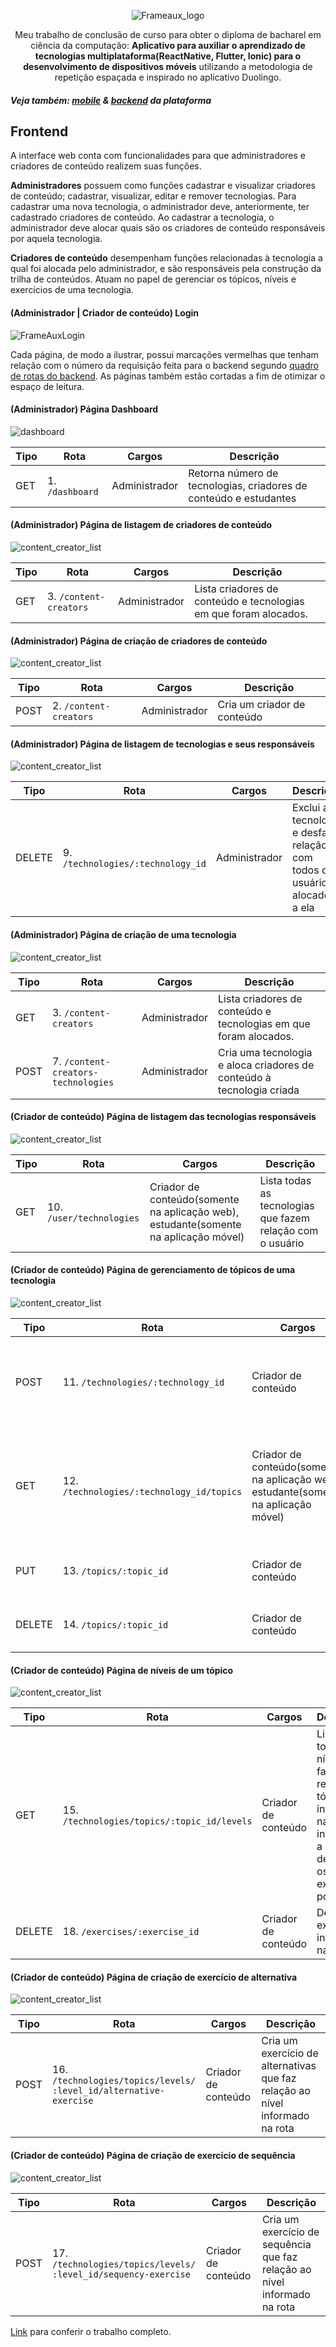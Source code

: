 <p align="center">
  <img src="https://i.imgur.com/pdGuGwr.png" alt="Frameaux_logo" />
</p>

<p align="center">
Meu trabalho de conclusão de curso para obter o diploma de bacharel em ciência da computação: <strong>Aplicativo para auxiliar o aprendizado de tecnologias multiplataforma(ReactNative, Flutter, Ionic) para o desenvolvimento de dispositivos móveis</strong> utilizando a metodologia de repetição espaçada e inspirado no aplicativo Duolingo.
</p>

#### _Veja também: [mobile](https://github.com/joseoct/frameaux-mobile) & [backend](https://github.com/joseoct/frameaux-backend) da plataforma_
## Frontend
A  interface web conta  com  funcionalidades  para  que  administradores e criadores de conteúdo realizem suas funções.

**Administradores** possuem como funções cadastrar e visualizar criadores de
conteúdo; cadastrar, visualizar, editar e remover tecnologias. Para cadastrar uma
nova tecnologia, o administrador deve, anteriormente, ter cadastrado criadores de
conteúdo. Ao cadastrar a tecnologia, o administrador deve alocar quais são os
criadores de conteúdo responsáveis por aquela tecnologia.

**Criadores de conteúdo** desempenham funções relacionadas à tecnologia a
qual foi alocada pelo administrador, e são responsáveis pela construção da trilha de
conteúdos. Atuam no papel de gerenciar os tópicos, níveis e exercícios de
uma tecnologia. 

#### (Administrador | Criador de conteúdo) Login
![FrameAuxLogin](https://i.imgur.com/UtPXXUG.gif)

Cada página, de modo a ilustrar, possui marcações vermelhas que tenham
relação com o número da requisição feita para o backend segundo [quadro de rotas do backend](https://github.com/joseoct/frameaux-backend#rotas-do-backend).
As páginas também estão cortadas a fim de otimizar o espaço de leitura.

#### (Administrador) Página Dashboard
<img src="https://i.imgur.com/QYhfF0o.png" alt="dashboard" />

Tipo | Rota | Cargos | Descrição
--- | --- | --- | --- 
GET | 1. `/dashboard` | Administrador | Retorna número de tecnologias, criadores de conteúdo e estudantes

#### (Administrador) Página de listagem de criadores de conteúdo
<img src="https://i.imgur.com/hgIWBN4.png" alt="content_creator_list" />

Tipo | Rota | Cargos | Descrição
--- | --- | --- | --- 
GET | 3. `/content-creators` | Administrador | Lista criadores de conteúdo e tecnologias em que foram alocados.

#### (Administrador) Página de criação de criadores de conteúdo
<img src="https://i.imgur.com/XIrMKfq.png" alt="content_creator_list" />

Tipo | Rota | Cargos | Descrição
--- | --- | --- | --- 
POST | 2. `/content-creators` | Administrador | Cria um criador de conteúdo

#### (Administrador) Página de listagem de tecnologias e seus responsáveis
<img src="https://i.imgur.com/hnaEqpc.png" alt="content_creator_list" />

Tipo | Rota | Cargos | Descrição
--- | --- | --- | --- 
DELETE | 9. `/technologies/:technology_id` | Administrador | Exclui a tecnologia e desfaz a relação com todos os usuários alocados a ela

#### (Administrador) Página de criação de uma tecnologia
<img src="https://i.imgur.com/Ie4tFEc.png" alt="content_creator_list" />

Tipo | Rota | Cargos | Descrição
--- | --- | --- | --- 
GET | 3. `/content-creators` | Administrador | Lista criadores de conteúdo e tecnologias em que foram alocados.
POST | 7. `/content-creators-technologies` | Administrador | Cria uma tecnologia e aloca criadores de conteúdo à tecnologia criada

#### (Criador de conteúdo) Página de listagem das tecnologias responsáveis
<img src="https://i.imgur.com/78nIUxN.png" alt="content_creator_list" />

Tipo | Rota | Cargos | Descrição
--- | --- | --- | --- 
GET | 10. `/user/technologies` | Criador de conteúdo(somente na aplicação web), estudante(somente na aplicação móvel) | Lista todas as tecnologias que fazem relação com o usuário

#### (Criador de conteúdo) Página de gerenciamento de tópicos de uma tecnologia
<img src="https://i.imgur.com/qudlbDf.png" alt="content_creator_list" />

Tipo | Rota | Cargos | Descrição
--- | --- | --- | --- 
POST | 11. `/technologies/:technology_id` | Criador de conteúdo | Cria um tópico que faz relação à tecnologia informada na rota
GET | 12. `/technologies/:technology_id/topics` | Criador de conteúdo(somente na aplicação web), estudante(somente na aplicação móvel) | Lista todos os tópicos que fazem relação à tecnologia informada na rota
PUT | 13. `/topics/:topic_id` | Criador de conteúdo | Atualiza o tópico informado na rota
DELETE | 14. `/topics/:topic_id` | Criador de conteúdo | Deleta o tópico informado na rota

#### (Criador de conteúdo) Página de níveis de um tópico
<img src="https://i.imgur.com/cVzV1zq.png" alt="content_creator_list" />

Tipo | Rota | Cargos | Descrição
--- | --- | --- | --- 
GET | 15. `/technologies/topics/:topic_id/levels` | Criador de conteúdo | Lista todos os níveis que fazem relação ao tópico informado na rota, incluindo a listagem de todos os exercícios por nível
DELETE | 18. `/exercises/:exercise_id` | Criador de conteúdo | Deleta o exercício informado na rota

#### (Criador de conteúdo) Página de criação de exercício de alternativa
<img src="https://i.imgur.com/K4dPyhl.png" alt="content_creator_list" />

Tipo | Rota | Cargos | Descrição
--- | --- | --- | --- 
POST | 16. `/technologies/topics/levels/`<br>`:level_id/alternative-exercise` | Criador de conteúdo | Cria um exercício de alternativas que faz relação ao nível informado na rota

#### (Criador de conteúdo) Página de criação de exercício de sequência
<img src="https://i.imgur.com/n7TeqDa.png" alt="content_creator_list" />

Tipo | Rota | Cargos | Descrição
--- | --- | --- | --- 
POST | 17. `/technologies/topics/levels/`<br>`:level_id/sequency-exercise` | Criador de conteúdo | Cria um exercício de sequência que faz relação ao nível informado na rota

[Link](https://drive.google.com/file/d/1wNvaCHskW_Ky1QivsNj1tYBnb6Hm9ljS/view) para conferir o trabalho completo.
